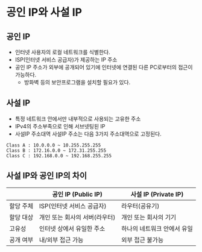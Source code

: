 # 공인 IP와 사설 IP

## 공인 IP
* 인터넷 사용자의 로컬 네트워크를 식별한다.
* ISP(인터넷 서비스 공급자)가 제공하는 IP 주소
* 공인 IP 주소가 외부에 공개되어 있기에 인터넷에 연결된 다른 PC로부터의 접근이 가능하다.
    * 방화벽 등의 보안프로그램을 설치할 필요가 있다.
## 사설 IP
* 특정 네트워크 안에서만 내부적으로 사용되는 고유한 주소
* IPv4의 주소부족으로 인해 서브넷팅된 IP
* 사설IP 주소대역
사설IP 주소는 다음 3가지 주소대역으로 고정된다.
```
Class A : 10.0.0.0 ~ 10.255.255.255
Class B : 172.16.0.0 ~ 172.31.255.255
Class C : 192.168.0.0 ~ 192.168.255.255
```

## 사설 IP와 공인 IP의 차이
| | 공인 IP (Public IP) | 사설 IP (Private IP) |
| --- | --- | --- |
| 할당 주체	| ISP(인터넷 서비스 공급자) | 라우터(공유기) |
| 할당 대상 | 개인 또는 회사의 서버(라우터) | 개인 또는 회사의 기기 |
| 고유성 | 인터넷 상에서 유일한 주소 | 하나의 네트워크 안에서 유일 |
| 공개 여부 | 내/외부 접근 가능 | 외부 접근 불가능 |

<!-- https://inpa.tistory.com/entry/WEB-%F0%9F%8C%90-IP-%EA%B8%B0%EC%B4%88-%EC%82%AC%EC%84%A4IP-%EA%B3%B5%EC%9D%B8IP-NAT-%EA%B0%9C%EB%85%90-%EC%A0%95%EB%A7%90-%EC%89%BD%EA%B2%8C-%EC%A0%95%EB%A6%AC -->